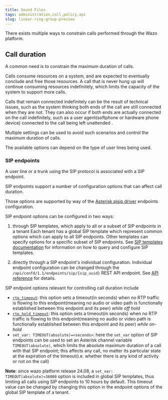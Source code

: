 ```yaml
---
title: Sound Files
tags: administration,call,policy,api
slug: linear-ring-group-preview
---
```


There exists multiple ways to constrain calls performed through the Wazo platform.

## Call duration

A common need is to constrain the maximum duration of calls.

Calls consume resources on a system, and are expected to eventually conclude and free those
resources. A call that is never hung up will continue consuming resources indefinitely, which limits
the capacity of the system to support more calls.

Calls that remain connected indefinitely can be the result of technical issues, such as the system
thinking both ends of the call are still connected when they are not. They can also occur if both
ends are actually connected on the call indefinitely, such as a user agent(softphone or hardware
phone device) connected to the call being left unattended .

Multiple settings can be used to avoid such scenarios and control the maximum duration of calls.

The available options can depend on the type of user lines being used.

### SIP endpoints

A user line or a trunk using the SIP protocol is associated with a SIP endpoint.

SIP endpoints support a number of configuration options that can affect call duration.

Those options are supported by way of the
[Asterisk pjsip driver](https://docs.asterisk.org/Asterisk_16_Documentation/API_Documentation/Module_Configuration/res_pjsip)
endpoints configuration.

SIP endpoint options can be configured in two ways:

1. through SIP templates, which apply to all or a subset of SIP endpoints in a tenant Each tenant
   has a global SIP template which represent common options which can apply to all SIP endpoints.
   Other templates can specify options for a specific subset of SIP endpoints. See
   [SIP templates documentation](/uc-doc/administration/sip_templates) for information on how to
   query and configure SIP templates.

2. directly through a SIP endpoint's individual configuration. Individual endpoint configuration can
   be changed through the `/api/confd/1.1/endpoints/sip/{sip_uuid}` REST API endpoint. See
   [API reference](/documentation/api/configuration.html#tag/endpoints/operation/update_endpoint_sip)
   for details.

SIP endpoint options relevant for controlling call duration include

- [`rtp_timeout`](https://docs.asterisk.org/Asterisk_16_Documentation/API_Documentation/Module_Configuration/res_pjsip/?h=rtp_timeout#rtp_timeout):
  this option sets a timeout(in seconds) when no RTP traffic is flowing to this endpoint(meaning no
  audio or video path is functionally established between this endpoint and its peer) _while off
  hold_
- [`rtp_hold_timeout`](https://docs.asterisk.org/Asterisk_16_Documentation/API_Documentation/Module_Configuration/res_pjsip/?h=rtp_timeout#rtp_timeout_hold):
  this option sets a timeout(in seconds) when no RTP traffic is flowing to this endpoint(meaning no
  audio or video path is functionally established between this endpoint and its peer) _while
  on-hold_
- `set_var: TIMEOUT(absolute)=<seconds>`: here the `set_var` option of SIP endpoints can be used to
  set an Asterisk channel variable `TIMEOUT(absolute)`, which limits the absolute maximum duration
  of a call with that SIP endpoint; this affects any call, no matter its particular state at the
  expiration of the timeout(i.e. whether there is any kind of activity or not on the call)

**Note**: since wazo platform release 24.08, a `set_var: TIMEOUT(absolute)=36000` option is included
in global SIP templates, thus limiting all calls using SIP endpoints to 10 hours by default. This
timeout value can be changed by changing this option in the endpoint options of the global SIP
template of a tenant.
